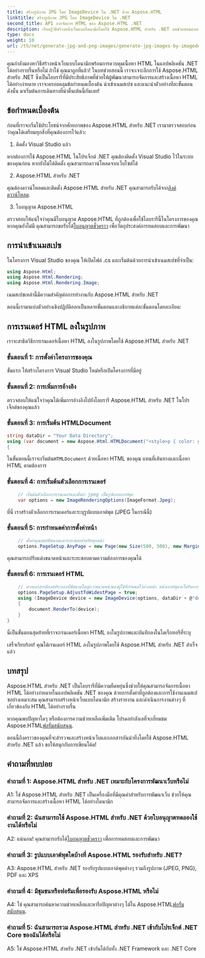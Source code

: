 ```yaml
---
title: สร้างรูปภาพ JPG โดย ImageDevice ใน .NET ด้วย Aspose.HTML
linktitle: สร้างรูปภาพ JPG โดย ImageDevice ใน .NET
second_title: API การจัดการ HTML ของ Aspose.HTML .NET
description: เรียนรู้วิธีสร้างหน้าเว็บแบบไดนามิกโดยใช้ Aspose.HTML สำหรับ .NET บทช่วยสอนแบบทีละขั้นตอนนี้ครอบคลุมถึงข้อกำหนดเบื้องต้น เนมสเปซ และการเรนเดอร์ HTML ลงในรูปภาพ
type: docs
weight: 10
url: /th/net/generate-jpg-and-png-images/generate-jpg-images-by-imagedevice/
---
```


คุณกำลังมองหาวิธีสร้างหน้าเว็บแบบไดนามิกพร้อมการควบคุมเนื้อหา HTML ในแอปพลิเคชัน .NET ได้อย่างราบรื่นหรือไม่ ถ้าใช่ คุณมาถูกที่แล้ว! ในบทช่วยสอนนี้ เราจะเจาะลึกการใช้ Aspose.HTML สำหรับ .NET ซึ่งเป็นไลบรารีที่มีประสิทธิภาพที่ช่วยให้ผู้พัฒนาสามารถจัดการและสร้างเนื้อหา HTML ได้อย่างง่ายดาย เราจะครอบคลุมข้อกำหนดเบื้องต้น นำเข้าเนมสเปซ และแนะนำตัวอย่างทีละขั้นตอน ดังนั้น มาเริ่มต้นการเดินทางที่น่าตื่นเต้นนี้กันเลย!

## ข้อกำหนดเบื้องต้น

ก่อนที่เราจะเริ่มใช้ประโยชน์จากศักยภาพของ Aspose.HTML สำหรับ .NET เรามาตรวจสอบก่อนว่าคุณได้เตรียมทุกสิ่งที่คุณต้องการไว้แล้ว:

1. ติดตั้ง Visual Studio แล้ว

หากต้องการใช้ Aspose.HTML ในโปรเจ็กต์ .NET คุณต้องติดตั้ง Visual Studio ไว้ในระบบของคุณก่อน หากยังไม่ได้ติดตั้ง คุณสามารถดาวน์โหลดจากเว็บไซต์ได้

2. Aspose.HTML สำหรับ .NET

 คุณต้องดาวน์โหลดและติดตั้ง Aspose.HTML สำหรับ .NET คุณสามารถรับได้จาก[ลิงค์ดาวน์โหลด](https://releases.aspose.com/html/net/).

3. ใบอนุญาต Aspose.HTML

ตรวจสอบให้แน่ใจว่าคุณมีใบอนุญาต Aspose.HTML ที่ถูกต้องเพื่อใช้ไลบรารีนี้ในโครงการของคุณ หากคุณยังไม่มี คุณสามารถขอรับได้[ใบอนุญาตชั่วคราว](https://purchase.aspose.com/temporary-license/) เพื่อวัตถุประสงค์การทดสอบและการพัฒนา

## การนำเข้าเนมสเปซ

ในโครงการ Visual Studio ของคุณ ให้เปิดไฟล์ .cs และเริ่มต้นด้วยการนำเข้าเนมสเปซที่จำเป็น:

```csharp
using Aspose.Html;
using Aspose.Html.Rendering;
using Aspose.Html.Rendering.Image;
```

เนมสเปซเหล่านี้มีความสำคัญต่อการทำงานกับ Aspose.HTML สำหรับ .NET

ตอนนี้เรามาแบ่งตัวอย่างเชิงปฏิบัติออกเป็นหลายขั้นตอนและอธิบายแต่ละขั้นตอนโดยละเอียด:

## การเรนเดอร์ HTML ลงในรูปภาพ

เราจะสาธิตวิธีการเรนเดอร์เนื้อหา HTML ลงในรูปภาพโดยใช้ Aspose.HTML สำหรับ .NET

### ขั้นตอนที่ 1: การตั้งค่าโครงการของคุณ

ขั้นแรก ให้สร้างโครงการ Visual Studio ใหม่หรือเปิดโครงการที่มีอยู่

### ขั้นตอนที่ 2: การเพิ่มการอ้างอิง

ตรวจสอบให้แน่ใจว่าคุณได้เพิ่มการอ้างอิงไปยังไลบรารี Aspose.HTML สำหรับ .NET ในโปรเจ็กต์ของคุณแล้ว

### ขั้นตอนที่ 3: การเริ่มต้น HTMLDocument

```csharp
string dataDir = "Your Data Directory";
using (var document = new Aspose.Html.HTMLDocument("<style>p { color: green; }</style><p>my first paragraph</p>", @"c:\work\"))
{
```

 ในขั้นตอนนี้เราจะเริ่มต้น`HTMLDocument` ด้วยเนื้อหา HTML ของคุณ แทนที่เส้นทางและเนื้อหา HTML ตามต้องการ

### ขั้นตอนที่ 4: การเริ่มต้นตัวเลือกการเรนเดอร์

```csharp
    // เริ่มต้นตัวเลือกการเรนเดอร์และตั้งค่า jpeg เป็นรูปแบบเอาท์พุต
    var options = new ImageRenderingOptions(ImageFormat.Jpeg);
```

ที่นี่ เราสร้างตัวเลือกการเรนเดอร์และระบุรูปแบบเอาต์พุต (JPEG ในกรณีนี้)

### ขั้นตอนที่ 5: การกำหนดค่าการตั้งค่าหน้า

```csharp
    // ตั้งค่าคุณสมบัติขนาดและระยะขอบสำหรับทุกหน้า
    options.PageSetup.AnyPage = new Page(new Size(500, 500), new Margin(50, 50, 50, 50));
```

คุณสามารถปรับแต่งขนาดหน้าและระยะขอบตามความต้องการของคุณได้

### ขั้นตอนที่ 6: การเรนเดอร์ HTML

```csharp
    // หากเอกสารมีองค์ประกอบที่มีขนาดใหญ่กว่าขนาดหน้าของผู้ใช้ที่กำหนดไว้ล่วงหน้า หน้าเอาท์พุตจะได้รับการปรับ
    options.PageSetup.AdjustToWidestPage = true;
    using (ImageDevice device = new ImageDevice(options, dataDir + @"document_out.jpg"))
    {
        document.RenderTo(device);
    }
}
```

นี่เป็นขั้นตอนสุดท้ายที่เราจะเรนเดอร์เนื้อหา HTML ลงในรูปภาพและบันทึกลงในไดเร็กทอรีที่ระบุ

เสร็จเรียบร้อย! คุณได้เรนเดอร์ HTML ลงในรูปภาพโดยใช้ Aspose.HTML สำหรับ .NET สำเร็จแล้ว

## บทสรุป

Aspose.HTML สำหรับ .NET เป็นไลบรารีที่มีความยืดหยุ่นซึ่งช่วยให้คุณสามารถจัดการเนื้อหา HTML ได้อย่างง่ายดายในแอปพลิเคชัน .NET ของคุณ ด้วยการตั้งค่าที่ถูกต้องและการใช้งานเนมสเปซอย่างเหมาะสม คุณสามารถสร้างหน้าเว็บแบบไดนามิก สร้างรายงาน และดำเนินการงานต่างๆ ที่เกี่ยวข้องกับ HTML ได้อย่างราบรื่น

 หากคุณพบปัญหาใดๆ หรือต้องการความช่วยเหลือเพิ่มเติม โปรดอย่าลังเลที่จะเยี่ยมชม Aspose.HTML[ฟอรั่มสนับสนุน](https://forum.aspose.com/).

ตอนนี้ถึงคราวของคุณที่จะสำรวจและสร้างหน้าเว็บและเอกสารอันน่าทึ่งโดยใช้ Aspose.HTML สำหรับ .NET แล้ว ขอให้สนุกกับการเขียนโค้ด!

## คำถามที่พบบ่อย

### คำถามที่ 1: Aspose.HTML สำหรับ .NET เหมาะกับโครงการพัฒนาเว็บหรือไม่
   
A1: ใช่ Aspose.HTML สำหรับ .NET เป็นเครื่องมือที่มีคุณค่าสำหรับการพัฒนาเว็บ ช่วยให้คุณสามารถจัดการและสร้างเนื้อหา HTML ได้อย่างไดนามิก

### คำถามที่ 2: ฉันสามารถใช้ Aspose.HTML สำหรับ .NET ด้วยใบอนุญาตทดลองใช้งานได้หรือไม่
   
 A2: แน่นอน! คุณสามารถรับได้[ใบอนุญาตชั่วคราว](https://purchase.aspose.com/temporary-license/) เพื่อการทดสอบและการพัฒนา

### คำถามที่ 3: รูปแบบเอาต์พุตใดบ้างที่ Aspose.HTML รองรับสำหรับ .NET?
   
A3: Aspose.HTML สำหรับ .NET รองรับรูปแบบเอาต์พุตต่างๆ รวมถึงรูปภาพ (JPEG, PNG), PDF และ XPS

### คำถามที่ 4: มีชุมชนหรือฟอรัมเพื่อรองรับ Aspose.HTML หรือไม่
   
 A4: ใช่ คุณสามารถค้นหาความช่วยเหลือและหารือปัญหาต่างๆ ได้ใน Aspose.HTML[ฟอรั่มสนับสนุน](https://forum.aspose.com/).

### คำถามที่ 5: ฉันสามารถรวม Aspose.HTML สำหรับ .NET เข้ากับโปรเจ็กต์ .NET Core ของฉันได้หรือไม่

A5: ใช่ Aspose.HTML สำหรับ .NET เข้ากันได้กับทั้ง .NET Framework และ .NET Core